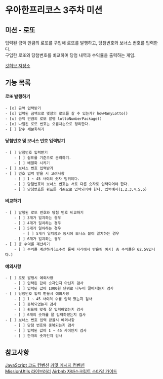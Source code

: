 # 우아한프리코스 3주차 미션

## 미션 - 로또

입력된 금액 만큼의 로또를 구입해 로또를 발행하고, 당첨번호와 보너스 번호를 입력한다.  
구입한 로또와 당첨번호를 비교하여 당첨 내역과 수익률을 출력하는 게임.

[깃허브 저장소](https://github.com/woowacourse-precourse/javascript-lotto)

## 기능 목록
#### 로또 발행하기  
    - [x] 금액 입력받기  
    - [x] 입력된 금액으로 몇장의 로또를 살 수 있는가? howManyLotto()  
    - [x] 금액 만큼의 로또 발행 lottoNumberPackage()  
    - [x] 나열된 로또 번호는 오름차순으로 정리한다. 
    - [ ] 함수 세분화하기  
#### 당첨번호 및 보너스 번호 입력받기  
    - [ ] 당첨번호 입력받기  
        - [ ] 쉼표를 기준으로 분리하기.  
        - [ ] 배열화 시키기  
    - [ ] 보너스 번호 입력받기  
    - [ ] 번호 입력 받을 시 고려사항  
        - [ ] 1 ~ 45 사이의 숫자 범위이다.  
        - [ ] 당첨번호와 보너스 번호는 서로 다른 숫자로 입력되어야 한다.  
        - [ ] 당첨번호를 쉼표를 기준으로 입력되어야 한다. 입력예시(1,2,3,4,5,6)  
#### 비교하기  
    - [ ] 발행된 로또 번호와 당첨 번호 비교하기  
        - [ ] 3개가 일치하는 경우  
        - [ ] 4개가 일치하는 경우  
        - [ ] 5개가 일차하는 경우  
            - [ ] 5개가 일치함과 동시에 보너스 볼이 일치하는 경우  
        - [ ] 6개가 일치하는 경우  
    - [ ] 총 수익률 계산하기  
        - [ ] 수익률 계산하기(소수점 둘째 자리에서 반올림 예시) 총 수익률은 62.5%입니다.)  
#### 예외사항
    - [ ] 로또 발행시 예외사항
        - [ ] 입력된 값이 숫자인지 아닌지 검사
        - [ ] 입력된 값이 1000원 단위로 나누어 떨어지는지 검사 
    - [ ] 당첨번호 입력 받을시 예외사항
        - [ ] 1 ~ 45 사이의 수를 입력 했는지 검사
        - [ ] 중복되었는지 검사
        - [ ] 쉼표에 맞춰 잘 입력하였는지 검사
        - [ ] 6개의 숫자를 잘 입력하였는지 검사
    - [ ] 보너스 번호 입력 받을시 예외사항
        - [ ] 당첨 번호와 중복되는지 검사
        - [ ] 입력된 값이 1 ~ 45 사이인지 검사
        - [ ] 한개의 숫자인지 검사


## 참고사항
[JavaScript 코드 컨벤션](https://github.com/woowacourse/woowacourse-docs/tree/main/styleguide/javascript)
[커밋 메시지 컨벤션](https://gist.github.com/stephenparish/9941e89d80e2bc58a153)  
[MissionUtils 라이브러리](https://github.com/woowacourse-projects/javascript-mission-utils#mission-utils)
[Airbnb 자바스크립트 스타일 가이드](https://github.com/airbnb/javascript)
